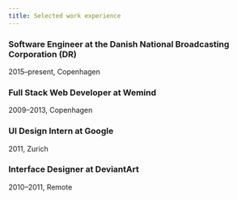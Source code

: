 ```yaml
---
title: Selected work experience
---
```


### Software Engineer at the Danish National Broadcasting Corporation (DR)

<p class="meta">2015–present, Copenhagen</p>

### Full Stack Web Developer at Wemind

<p class="meta">2009–2013, Copenhagen</p>

### UI Design Intern at Google

<p class="meta">2011, Zurich</p>

### Interface Designer at DeviantArt

<p class="meta">2010–2011, Remote</p>
